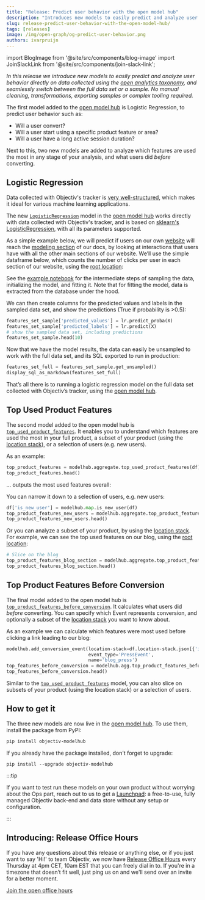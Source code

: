```yaml
---
title: "Release: Predict user behavior with the open model hub"
description: "Introduces new models to easily predict and analyze user behavior directly on data collected using the open analytics taxonomy, and seamlessly switch between the full data set or a sample. No manual cleaning, transformations, exporting samples or complex tooling required."
slug: release-predict-user-behavior-with-the-open-model-hub/
tags: [releases]
image: /img/open-graph/og-predict-user-behavior.png
authors: ivarpruijn
---
```


<head>
  <meta property="og:title" content="Release: Predict user behavior with the open model hub" />
</head>

import BlogImage from '@site/src/components/blog-image'
import JoinSlackLink from '@site/src/components/join-slack-link';

[logistic-regression-model]: https://objectiv.io/docs/modeling/open-model-hub/api-reference/ModelHub/LogisticRegression/LogisticRegression/
[logistic-regression-notebook]: https://objectiv.io/docs/modeling/example-notebooks/logistic-regression/
[top-used-features-model]: https://objectiv.io/docs/modeling/open-model-hub/models/Aggregate/top_used_product_features/
[top-features-before-conversion-model]: https://objectiv.io/docs/modeling/open-model-hub/models/Aggregate/top_product_features_before_conversion/
[model-hub]: https://objectiv.io/docs/modeling/open-model-hub/
[modeling]: https://objectiv.io/docs/modeling/
[root-location]: https://objectiv.io/docs/taxonomy/reference/location-contexts/RootLocationContext/
[location-stack]: https://objectiv.io/docs/modeling/example-notebooks/open-taxonomy/#location-stack
[taxonomy]: https://objectiv.io/docs/taxonomy/
[bach]: https://objectiv.io/docs/modeling/bach/
[sklearn-log-reg]: https://scikit-learn.org/stable/modules/generated/sklearn.linear_model.LogisticRegression.html
[launchpad]: https://objectiv.io/blog/introducing-the-launchpad/
[release-office-hours]: https://meet.google.com/sgc-jqgb-mtc
[website]: https://www.objectiv.io


*In this release we introduce new models to easily predict and analyze user behavior directly on data collected using the [open analytics taxonomy][taxonomy], and seamlessly switch between the full data set or a sample. No manual cleaning, transformations, exporting samples or complex tooling required.*

<!--truncate-->


The first model added to the [open model hub][model-hub] is Logistic Regression, to predict user behavior 
such as:
- Will a user convert?
- Will a user start using a specific product feature or area?
- Will a user have a long active session duration?

Next to this, two new models are added to analyze which features are used the most in any stage of your 
analysis, and what users did _before_ converting.

## Logistic Regression
Data collected with Objectiv's tracker is [very well-structured][taxonomy], which makes it ideal for various 
machine learning applications. 

The new [`LogisticRegression`][logistic-regression-model] model in the [open model hub][model-hub] works 
directly with data collected with Objectiv's tracker, and is based on 
[sklearn's LogisticRegression][sklearn-log-reg], with all its parameters supported.

As a simple example below, we will predict if users on our own [website][website] will reach the 
[modeling section][modeling] of our docs, by looking at interactions that users have with all the other main 
sections of our website. We’ll use the simple dataframe below, which counts the number of clicks per user in 
each section of our website, using the [root location][root-location]:

<BlogImage url="/img/blog/releases/20220609/results-lr-df.png" size="medium" />

See the [example notebook][logistic-regression-notebook] for the intermediate steps of sampling the data, 
initializing the model, and fitting it. Note that for fitting the model, data is extracted from the database 
under the hood.

We can then create columns for the predicted values and labels in the sampled data set, and show the predictions (True if probability is >0.5):

```python
features_set_sample['predicted_values'] = lr.predict_proba(X)
features_set_sample['predicted_labels'] = lr.predict(X)
# show the sampled data set, including predictions
features_set_sample.head(10)
```

<BlogImage url="/img/blog/releases/20220609/results-lr-predicted.png" size="large" />

Now that we have the model results, the data can easily be unsampled to work with the full data set, and its 
SQL exported to run in production:

```python
features_set_full = features_set_sample.get_unsampled()
display_sql_as_markdown(features_set_full)
```

That’s all there is to running a logistic regression model on the full data set collected with Objectiv’s 
tracker, using the [open model hub][model-hub].

## Top Used Product Features
The second model added to the open model hub is [`top_used_product_features`][top-used-features-model]. It 
enables you to understand which features are used the most in your full product, a subset of your product 
(using the [location stack][location-stack]), or a selection of users (e.g. new users).

As an example:

```python
top_product_features = modelhub.aggregate.top_used_product_features(df)
top_product_features.head()
```

... outputs the most used features overall:

<BlogImage url="/img/blog/releases/20220609/results-tupf-overall.png" size="large" />

You can narrow it down to a selection of users, e.g. new users:

```python
df['is_new_user'] = modelhub.map.is_new_user(df)
top_product_features_new_users = modelhub.aggregate.top_product_features(df[df['is_new_user']])
top_product_features_new_users.head()
```

<BlogImage url="/img/blog/releases/20220609/results-tupf-new-users.png" size="large" />


Or you can analyze a subset of your product, by using the [location stack][location-stack]. For example, we 
can see the top used features on our blog, using the [root location][root-location]:

```python
# Slice on the blog
top_product_features_blog_section = modelhub.aggregate.top_product_features(df[df.root_location == 'blog'])
top_product_features_blog_section.head()
```

<BlogImage url="/img/blog/releases/20220609/results-tupf-blog.png" size="large" />

## Top Product Features Before Conversion
The final model added to the open model hub is 
[`top_product_features_before_conversion`][top-features-before-conversion-model]. It calculates what users 
did _before_ converting. You can specify which Event represents conversion, and optionally a subset of the 
[location stack][location-stack] you want to know about.

As an example we can calculate which features were most used before clicking a link leading to our blog:

```python
modelhub.add_conversion_event(location-stack=df.location-stack.json[{'id': 'blog', '_type': 'LinkContext'}:],
                              event_type='PressEvent',
                              name='blog_press')
top_features_before_conversion = modelhub.agg.top_product_features_before_conversion(df, name='blog_press')
top_features_before_conversion.head()
```

<BlogImage url="/img/blog/releases/20220609/results-tfbc.png" size="large" />

Similar to the [`top_used_product_features`][top-used-features-model] model, you can also slice on subsets of 
your product (using the location stack) or a selection of users.


## How to get it
The three new models are now live in the [open model hub][model-hub]. To use them, install the package from 
PyPI:

```bash
pip install objectiv-modelhub
```

If you already have the package installed, don't forget to upgrade:

```console
pip install --upgrade objectiv-modelhub
```

:::tip

If you want to test run these models on your own product without worrying about the Ops part, reach out to us 
to get a [Launchpad][launchpad]: a free-to-use, fully managed Objectiv back-end and data store without any 
setup or configuration.

:::

## Introducing: Release Office Hours
If you have any questions about this release or anything else, or if you just want to say 'Hi!' to team 
Objectiv, we now have [Release Office Hours][release-office-hours] every Thursday at 4pm CET, 10am EST that 
you can freely dial in to. If you're in a timezone that doesn’t fit well, just ping us 
on <JoinSlackLink linkText="Slack" /> and we'll send over an invite for a better moment.

[Join the open office hours][release-office-hours]

